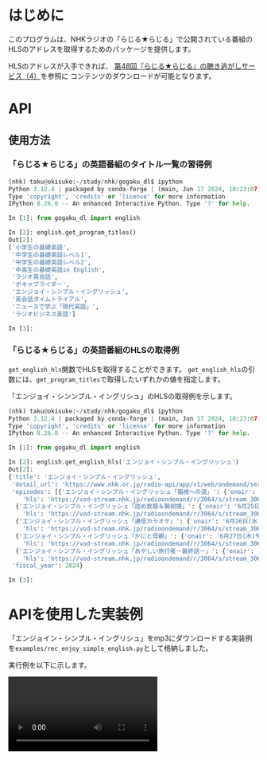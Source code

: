 # はじめに

このプログラムは、NHKラジオの「らじる★らじる」で公開されている番組の
HLSのアドレスを取得するためのパッケージを提供します。

HLSのアドレスが入手できれば、
[第48回『らじる★らじる』の聴き逃がしサービス（4）](https://gihyo.jp/article/2023/04/zoku-gansiki-0048?summary)を参照に
コンテンツのダウンロードが可能となります。

# API 

## 使用方法

### 「らじる★らじる」の英語番組のタイトル一覧の習得例

```python
(nhk) taku@okisuke:~/study/nhk/gogaku_dl$ ipython
Python 3.12.4 | packaged by conda-forge | (main, Jun 17 2024, 10:23:07) [GCC 12.3.0]
Type 'copyright', 'credits' or 'license' for more information
IPython 8.26.0 -- An enhanced Interactive Python. Type '?' for help.

In [1]: from gogaku_dl import english

In [2]: english.get_program_titles()
Out[2]: 
['小学生の基礎英語',
 '中学生の基礎英語レベル1',
 '中学生の基礎英語レベル2',
 '中高生の基礎英語in English',
 'ラジオ英会話',
 'ボキャブライダー',
 'エンジョイ・シンプル・イングリッシュ',
 '英会話タイムトライアル',
 'ニュースで学ぶ「現代英語」',
 'ラジオビジネス英語']

In [3]: 

```
### 「らじる★らじる」の英語番組のHLSの取得例

`get_english_hls`関数でHLSを取得することができます。
`get_english_hls`の引数には、`get_program_titles`で取得したいずれかの値を指定します。

「エンジョイ・シンンプル・イングリシュ」のHLSの取得例を示します。

```python
(nhk) taku@okisuke:~/study/nhk/gogaku_dl$ ipython
Python 3.12.4 | packaged by conda-forge | (main, Jun 17 2024, 10:23:07) [GCC 12.3.0]
Type 'copyright', 'credits' or 'license' for more information
IPython 8.26.0 -- An enhanced Interactive Python. Type '?' for help.

In [1]: from gogaku_dl import english

In [2]: english.get_english_hls('エンジョイ・シンプル・イングリッシュ')
Out[2]: 
{'title': 'エンジョイ・シンプル・イングリッシュ',
 'detail_url': 'https://www.nhk.or.jp/radio-api/app/v1/web/ondemand/series?site_id=3064&corner_site_id=01',
 'episodes': [{'エンジョイ・シンプル・イングリッシュ「箱根への道」': {'onair': '6月24日(月)午前9:10放送',
    'hls': 'https://vod-stream.nhk.jp/radioondemand/r/3064/s/stream_3064_fee6e512960579b4ded0ba5db73d54ec/index.m3u8'}},
  {'エンジョイ・シンプル・イングリッシュ「詰め放題＆腕相撲」': {'onair': '6月25日(火)午前9:10放送',
    'hls': 'https://vod-stream.nhk.jp/radioondemand/r/3064/s/stream_3064_31d8db87f7b54acbd4cc746ef76f4297/index.m3u8'}},
  {'エンジョイ・シンプル・イングリッシュ「通信カラオケ」': {'onair': '6月26日(水)午前9:10放送',
    'hls': 'https://vod-stream.nhk.jp/radioondemand/r/3064/s/stream_3064_19af8a39defb5ea74ca89f2a6c4728e7/index.m3u8'}},
  {'エンジョイ・シンプル・イングリッシュ「かにと母親」': {'onair': '6月27日(木)午前9:10放送',
    'hls': 'https://vod-stream.nhk.jp/radioondemand/r/3064/s/stream_3064_1889cf1c4ab7913625f8eb972d9f41bf/index.m3u8'}},
  {'エンジョイ・シンプル・イングリッシュ「あやしい旅行者－最終話－」': {'onair': '6月28日(金)午前9:10放送',
    'hls': 'https://vod-stream.nhk.jp/radioondemand/r/3064/s/stream_3064_7231a97605445389cedfeed0c5aa3d2d/index.m3u8'}}],
 'fiscal_year': 2024}

In [3]: 


```

# APIを使用した実装例

「エンジョイン・シンプル・イングリシュ」をmp3にダウンロードする実装例
を`examples/rec_enjoy_simple_english.py`として格納しました。

実行例を以下に示します。

![example](file:./images/example.mp4 "example")




